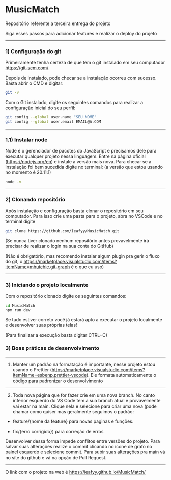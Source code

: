 # MusicMatch

Repositório referente a terceira entrega do projeto

Siga esses passos para adicionar features e realizar o deploy do projeto

---

### 1) Configuração do git

Primeiramente tenha certeza de que tem o git instalado em seu computador https://git-scm.com/

Depois de instalado, pode checar se a instalação ocorreu com sucesso. Basta abrir o CMD e digitar:

```bash
git -v
```

Com o Git instalado, digite os seguintes comandos para realizar a configuração inicial do seu perfil:

```bash
git config --global user.name "SEU NOME"
git config --global user.email EMAIL@A.COM
```

---

### 1.1) Instalar node

Node é o gerenciador de pacotes do JavaScript e precisamos dele para executar qualquer projeto nessa linguagem. Entre na página oficial (https://nodejs.org/en) e instale a versão mais nova. Para checar se a instalação foi bem sucedida digite no terminal: (a versão que estou usando no momento é 20.11.1)

```bash
node -v
```

---

### 2) Clonando repositório

Após instalação e configuração basta clonar o repositório em seu computador. Para isso crie uma pasta para o projeto, abra no VSCode e no terminal digite

```bash
git clone https://github.com/Ieafyy/MusicMatch.git
```

(Se nunca tiver clonado nenhum repositório antes provavelmente irá precisar de realizar o login na sua conta do GitHub)

(Não é obrigatório, mas recomendo instalar algum plugin pra gerir o fluxo do git, o https://marketplace.visualstudio.com/items?itemName=mhutchie.git-graph é o que eu uso)

---

### 3) Iniciando o projeto localmente

Com o repositório clonado digite os seguintes comandos:

```bash
cd MusicMatch
npm run dev
```

Se tudo estiver correto você já estará apto a executar o projeto localmente e desenvolver suas próprias telas!

(Para finalizar a execução basta digitar CTRL+C)

### 3) Boas práticas de desenvolvimento

---

1. Manter um padrão na formatação é importante, nesse projeto estou usando o Prettier (https://marketplace.visualstudio.com/items?itemName=esbenp.prettier-vscode). Ele formata automaticamente o código para padronizar o desenvolvimento

---

2. Toda nova página que for fazer crie em uma nova branch. No canto inferior esquerdo do VS Code tem a sua branch atual e provavelmente vai estar na main. Clique nela e selecione para criar uma nova (pode chamar como quiser mas geralmente seguimos o padrão:

- feature/{nome da feature} para novas paginas e funções.

- fix/{erro corrigido}) para correção de erros

Desenvolver dessa forma impede conflitos entre versões do projeto. Para salvar suas alterações realize o commit clicando no ícone de grafo no painel esquerdo e selecione commit. Para subir suas alterações pra main vá no site do github e vá na opção de Pull Request.

---

O link com o projeto na web é
https://ieafyy.github.io/MusicMatch/
